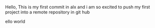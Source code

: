 Hello, This is my first commit in alx and i am so excited to push my first project into a remote repository in git hub

ello world
